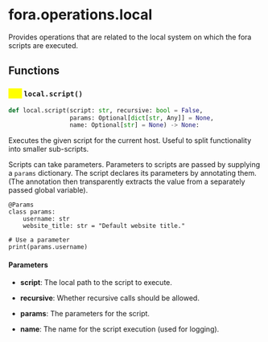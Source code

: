 # fora.operations.local

Provides operations that are related to the local system on which the fora scripts are executed.

## Functions

### <mark style="color:yellow;">def</mark> `local.script()`

```python
def local.script(script: str, recursive: bool = False, 
                 params: Optional[dict[str, Any]] = None, 
                 name: Optional[str] = None) -> None:
```

Executes the given script for the current host.
Useful to split functionality into smaller sub-scripts.

Scripts can take parameters. Parameters to scripts are passed by
supplying a `params` dictionary. The script declares its parameters
by annotating them. (The annotation then transparently extracts the
value from a separately passed global variable).

    @Params
    class params:
        username: str
        website_title: str = "Default website title."

    # Use a parameter
    print(params.username)

#### Parameters

 -  **script**: The local path to the script to execute.

 -  **recursive**: Whether recursive calls should be allowed.

 -  **params**: The parameters for the script.

 -  **name**: The name for the script execution (used for logging).
